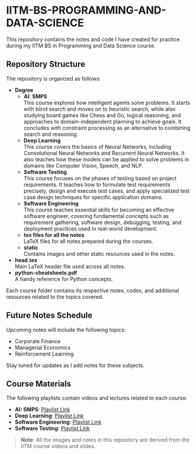 # IITM-BS-PROGRAMMING-AND-DATA-SCIENCE

This repository contains the notes and code I have created for practice during my IITM BS in Programming and Data Science course.

## Repository Structure

The repository is organized as follows:

- **Degree**
  - **AI: SMPS**  
    This course explores how intelligent agents solve problems. It starts with blind search and moves on to heuristic search, while also studying board games like Chess and Go, logical reasoning, and approaches to domain-independent planning to achieve goals. It concludes with constraint processing as an alternative to combining search and reasoning.
  - **Deep Learning**  
    This course covers the basics of Neural Networks, including Convolutional Neural Networks and Recurrent Neural Networks. It also teaches how these models can be applied to solve problems in domains like Computer Vision, Speech, and NLP.
  - **Software Testing**  
    This course focuses on the phases of testing based on project requirements. It teaches how to formulate test requirements precisely, design and execute test cases, and apply specialized test case design techniques for specific application domains.
  - **Software Engineering**  
    This course teaches essential skills for becoming an effective software engineer, covering fundamental concepts such as requirement gathering, software design, debugging, testing, and deployment practices used in real-world development.
  - **tex files for all the notes**  
    LaTeX files for all notes prepared during the courses.
  - **static**  
    Contains images and other static resources used in the notes.
- **head.tex**  
  Main LaTeX header file used across all notes.
- **python-cheatsheets.pdf**  
  A handy reference for Python concepts.

Each course folder contains its respective notes, codes, and additional resources related to the topics covered.

## Future Notes Schedule

Upcoming notes will include the following topics:

- Corporate Finance  
- Managerial Economics  
- Reinforcement Learning

Stay tuned for updates as I add notes for these subjects.

## Course Materials

The following playlists contain videos and lectures related to each course:

- **AI: SMPS**: [Playlist Link](https://www.youtube.com/playlist?list=PLZ2ps__7DhBZVxMrSkTIcG6zZBDKUXCnM)
- **Deep Learning**: [Playlist Link](https://www.youtube.com/playlist?list=PLZ2ps__7DhBZHM1OFsvzGrUGlBehlXd8w)
- **Software Engineering**: [Playlist Link](https://www.youtube.com/playlist?list=PLZ2ps__7DhBYt5yvXrYAjjWtf5O399Xea)
- **Software Testing**: [Playlist Link](https://www.youtube.com/playlist?list=PLZ2ps__7DhBai6Crbq3wSw5dG-Ro1CJvT)

> **Note**: All the images and notes in this repository are derived from the IITM course videos and slides.
